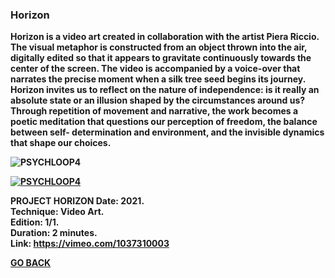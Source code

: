 ### Horizon

<b>
  
Horizon is a video art created in collaboration with the artist Piera Riccio. The visual metaphor is constructed from an object thrown into the air, digitally edited so that it appears to gravitate continuously towards the center of the screen. The video is accompanied by a voice-over that narrates the precise moment when a silk tree seed begins its journey. Horizon invites us to reflect on the nature of independence: is it really an absolute state or an illusion shaped by the circumstances around us? Through repetition of movement and narrative, the work becomes a poetic meditation that questions our perception of freedom, the balance between self- determination and environment, and the invisible dynamics that shape our choices.

<b>
  
![PSYCHLOOP4](ASSETS/PSYCHLOOP4.jpg)

[![PSYCHLOOP4](ASSETS/PSYCHLOOP4.jpg)](https://vimeo.com/1037265398)

PROJECT HORIZON Date: 2021.  
Technique: Video Art.  
Edition: 1/1.  
Duration: 2 minutes.  
Link: https://vimeo.com/1037310003

<b>
<b>


[GO BACK](https://aaronrmoreno.github.io/PATTERNS)

